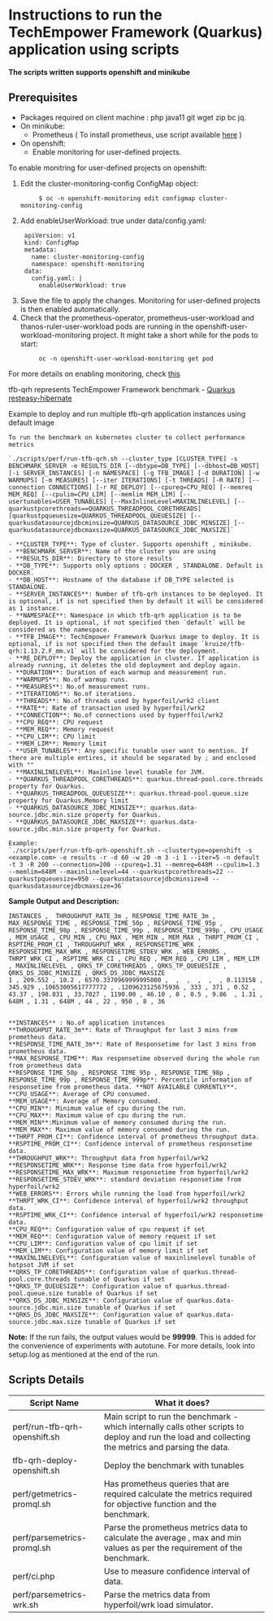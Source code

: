 # Instructions to run the TechEmpower Framework (Quarkus) application using scripts 
**The scripts written supports openshift and minikube**

## Prerequisites
- Packages required on client machine : php java11 git wget zip bc jq.
- On minikube:
	- Prometheus ( To install prometheus, use script available [here](https://github.com/kruize/autotune/tree/master/scripts) )
- On openshift:
	- Enable monitoring for user-defined projects.

To enable monitring for user-defined projects on openshift:

1. Edit the cluster-monitoring-config ConfigMap object:
   ```
        $ oc -n openshift-monitoring edit configmap cluster-monitoring-config
   ```
2. Add enableUserWorkload: true under data/config.yaml:
   ```
    apiVersion: v1
    kind: ConfigMap
    metadata:
      name: cluster-monitoring-config
      namespace: openshift-monitoring
    data:
      config.yaml: |
        enableUserWorkload: true
   ```
3. Save the file to apply the changes. Monitoring for user-defined projects is then enabled automatically.
4. Check that the prometheus-operator, prometheus-user-workload and thanos-ruler-user-workload pods are running in the openshift-user-workload-monitoring project. It might take a short while for the pods to start:
   ```
        oc -n openshift-user-workload-monitoring get pod
   ```
For more details on enabling monitoring, check [this](https://docs.openshift.com/container-platform/4.6/monitoring/enabling-monitoring-for-user-defined-projects.html)


tfb-qrh represents TechEmpower Framework benchmark - [Quarkus resteasy-hibernate](https://github.com/TechEmpower/FrameworkBenchmarks/tree/master/frameworks/Java/quarkus)

Example to deploy and run multiple tfb-qrh application instances using default image

```
To run the benchmark on kubernetes cluster to collect performance metrics

`./scripts/perf/run-tfb-qrh.sh --cluster_type [CLUSTER_TYPE] -s BENCHMARK_SERVER -e RESULTS_DIR [--dbtype=DB_TYPE] [--dbhost=DB_HOST] [-i SERVER_INSTANCES] [-n NAMESPACE] [-g TFB_IMAGE] [-d DURATION] [-w WARMUPS] [-m MEASURES] [--iter ITERATIONS] [-t THREADS] [-R RATE] [--connection CONNECTIONS] [-r RE_DEPLOY] [--cpureq=CPU_REQ] [--memreq MEM_REQ] [--cpulim=CPU_LIM] [--memlim MEM_LIM] [--usertunables=USER_TUNABLES] [--MaxInlineLevel=MAXINLINELEVEL] [--quarkustpcorethreads==QUARKUS_THREADPOOL_CORETHREADS] [quarkustpqueuesize=QUARKUS_THREADPOOL_QUEUESIZE] [--quarkusdatasourcejdbcminsize=QUARKUS_DATASOURCE_JDBC_MINSIZE] [--quarkusdatasourcejdbcmaxsize=QUARKUS_DATASOURCE_JDBC_MAXSIZE]`

- **CLUSTER_TYPE**: Type of cluster. Supports openshift , minikube.
- **BENCHMARK_SERVER**: Name of the cluster you are using
- **RESULTS_DIR**: Directory to store results
- **DB_TYPE**: Supports only options : DOCKER , STANDALONE. Default is DOCKER.
- **DB_HOST**: Hostname of the database if DB_TYPE selected is STANDALONE.
- **SERVER_INSTANCES**: Number of tfb-qrh instances to be deployed. It is optional, if is not specified then by default it will be considered as 1 instance.
- **NAMESPACE**: Namespace in which tfb-qrh application is to be deployed. It is optional, if not specified then `default` will be considered as the namespace.
- **TFB_IMAGE**: TechEmpower Framework Quarkus image to deploy. It is optional, if is not specified then the default image `kruize/tfb-qrh:1.13.2.F_mm.v1` will be considered for the deployment.
- **RE_DEPLOY**: Deploy the application in cluster. If application is already running, it deletes the old deployment and deploy again.
- **DURATION**: Duration of each warmup and measurement run.
- **WARMUPS**: No.of warmup runs.
- **MEASURES**: No.of measurement runs.
- **ITERATIONS**: No.of iterations.
- **THREADS**: No.of threads used by hyperfoil/wrk2 client
- **RATE**: Rate of transaction used by hyperfoil/wrk2
- **CONNECTION**: No.of connections used by hyperffoil/wrk2
- **CPU_REQ**: CPU request
- **MEM_REQ**: Memory request
- **CPU_LIM**: CPU limit
- **MEM_LIM**: Memory limit
- **USER_TUNABLES**: Any specific tunable user want to mention. If there are multiple entires, it should be separated by ; and enclosed with ""
- **MAXINLINELEVEL**: Maxinline level tunable for JVM.
- **QUARKUS_THREADPOOL_CORETHREADS**: quarkus.thread-pool.core.threads property for Quarkus.
- **QUARKUS_THREADPOOL_QUEUESIZE**: quarkus.thread-pool.queue.size property for Quarkus.Memory limit
- **QUARKUS_DATASOURCE_JDBC_MINSIZE**: quarkus.data-source.jdbc.min.size property for Quarkus.
- **QUARKUS_DATASOURCE_JDBC_MAXSIZE**: quarkus.data-source.jdbc.min.size property for Quarkus.

Example:
`./scripts/perf/run-tfb-qrh-openshift.sh --clustertype=openshift -s <example.com> -e results -r -d 60 -w 20 -m 3 -i 1 --iter=5 -n default -t 3 -R 200 --connection=200 --cpureq=1.31 --memreq=648M --cpulim=1.3 --memlim=648M --maxinlinelevel=44 --quarkustpcorethreads=22 --quarkustpqueuesize=950 --quarkusdatasourcejdbcminsize=8 --quarkusdatasourcejdbcmaxsize=36`
```

**Sample Output and Description:**

```
INSTANCES ,  THROUGHPUT_RATE_3m , RESPONSE_TIME_RATE_3m , MAX_RESPONSE_TIME , RESPONSE_TIME_50p , RESPONSE_TIME_95p , RESPONSE_TIME_98p , RESPONSE_TIME_99p , RESPONSE_TIME_999p , CPU_USAGE , MEM_USAGE , CPU_MIN , CPU_MAX , MEM_MIN , MEM_MAX , THRPT_PROM_CI , RSPTIME_PROM_CI , THROUGHPUT_WRK , RESPONSETIME_WRK , RESPONSETIME_MAX_WRK , RESPONSETIME_STDEV_WRK , WEB_ERRORS , THRPT_WRK_CI , RSPTIME_WRK_CI , CPU_REQ , MEM_REQ , CPU_LIM , MEM_LIM , MAXINLINELEVEL , QRKS_TP_CORETHREADS , QRKS_TP_QUEUESIZE , QRKS_DS_JDBC_MINSIZE , QRKS_DS_JDBC_MAXSIZE
1 , 209.552 , 10.2 , 6570.3370969999995000 ,  ,  ,  ,  ,  , 0.113158 , 345.929 ,.10653005617777772 , .1209623125675936 , 333 , 371 , 0.52 , 43.37 , 198.831 , 33.7027 , 1190.00 , 46.10 , 0 , 0.5 , 9.86  , 1.31 , 648M , 1.31 , 648M , 44 , 22 , 950 , 8 , 36


**INSTANCES** : No.of application instances
**THROUGHPUT_RATE_3m**: Rate of Throughput for last 3 mins from prometheus data.
**RESPONSE_TIME_RATE_3m**: Rate of Responsetime for last 3 mins from prometheus data.
**MAX_RESPONSE_TIME**: Max responsetime observed during the whole run from prometheus data
**RESPONSE_TIME_50p , RESPONSE_TIME_95p , RESPONSE_TIME_98p , RESPONSE_TIME_99p , RESPONSE_TIME_999p**: Percentile information of responsetime from prometheus data. **NOT AVAILABLE CURRENTLY**.
**CPU_USAGE**: Average of CPU consumed.
**MEM_USAGE**: Average of Memory consumed.
**CPU_MIN**: Minimum value of cpu during the run.
**CPU_MAX**: Maximum value of cpu during the run.
**MEM_MIN**:Minimum value of memory consumed during the run.
**MEM_MAX**: Maximum value of memory consumed during the run.
**THRPT_PROM_CI**: Confidence interval of prometheus throughput data.
**RSPTIME_PROM_CI**: Confidence interval of prometheus responsetime data.
**THROUGHPUT_WRK**: Throughput data from hyperfoil/wrk2 
**RESPONSETIME_WRK**: Response time data from hyperfoil/wrk2
**RESPONSETIME_MAX_WRK**: Maximum responsetime from hyperfoil/wrk2
**RESPONSETIME_STDEV_WRK**: standard deviation responsetime from hyperfoil/wrk2
**WEB_ERRORS**: Errors while running the load from hyperfoil/wrk2
**THRPT_WRK_CI**: Confidence interval of hyperfoil/wrk2 throughput data.
**RSPTIME_WRK_CI**: Confidence interval of hyperfoil/wrk2 responsetime data.
**CPU_REQ**: Configuration value of cpu request if set
**MEM_REQ**: Configuration value of memory request if set
**CPU_LIM**: Configuration value of cpu limit if set
**MEM_LIM**: Configuration value of memory limit if set
**MAXINLINELEVEL**: Configuration value of maxinlinelevel tunable of hotpsot JVM if set
**QRKS_TP_CORETHREADS**: Configuration value of quarkus.thread-pool.core.threads tunable of Quarkus if set
**QRKS_TP_QUEUESIZE**: Configuration value of quarkus.thread-pool.queue.size tunable of Quarkus if set
**QRKS_DS_JDBC_MINSIZE**: Configuration value of quarkus.data-source.jdbc.min.size tunable of Quarkus if set
**QRKS_DS_JDBC_MAXSIZE**: Configuration value of quarkus.data-source.jdbc.max.size tunable of Quarkus if set
```
**Note:** If the run fails, the output values would be **99999**. This is added for the convenience of experiments with autotune. For more details, look into setup.log as mentioned at the end of the run.

## Scripts Details

| Script Name                   |       What it does?                                                                                                                                           |
|-------------------------------|---------------------------------------------------------------------------------------------------------------------------------------------------------------|
| perf/run-tfb-qrh-openshift.sh |       Main script to run the benchmark - which internally calls other scripts to deploy and run the load and collecting the metrics and parsing the data.     |
| tfb-qrh-deploy-openshift.sh   |       Deploy the benchmark with tunables                                                                                                                      |
| perf/getmetrics-promql.sh     |       Has prometheus queries that are required calculate the metrics required for objective function and the benchmark.                                       |
| perf/parsemetrics-promql.sh   |       Parse the prometheus metrics data to calculate the average , max and min values as per the requirement of the benchmark.                                |
| perf/ci.php			|	Use to measure confidence interval of data.														|
| perf/parsemetrics-wrk.sh      |       Parse the metrics data from hyperfoil/wrk load simulator.                                                                                               |

